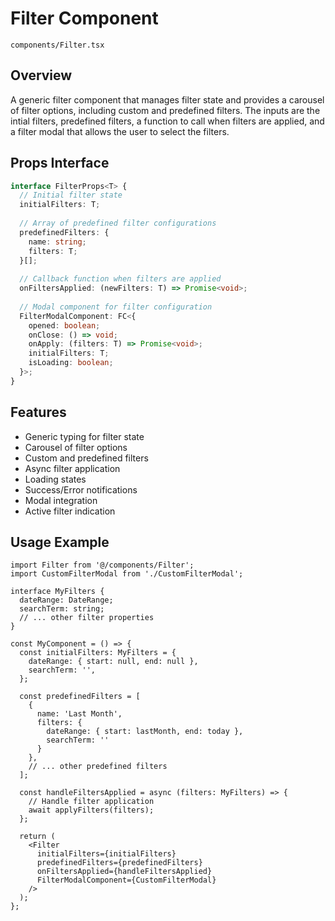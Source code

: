 # Filter Component
`components/Filter.tsx`

## Overview
A generic filter component that manages filter state and provides a carousel of filter options, including custom and predefined filters. The inputs are the intial filters, predefined filters, a function to call when filters are applied, and a filter modal that allows the user to select the filters.

## Props Interface
```typescript
interface FilterProps<T> {
  // Initial filter state
  initialFilters: T;
  
  // Array of predefined filter configurations
  predefinedFilters: { 
    name: string; 
    filters: T; 
  }[];
  
  // Callback function when filters are applied
  onFiltersApplied: (newFilters: T) => Promise<void>; 
  
  // Modal component for filter configuration
  FilterModalComponent: FC<{
    opened: boolean;
    onClose: () => void;
    onApply: (filters: T) => Promise<void>;
    initialFilters: T;
    isLoading: boolean;
  }>;
}
```

## Features
- Generic typing for filter state
- Carousel of filter options
- Custom and predefined filters
- Async filter application
- Loading states
- Success/Error notifications
- Modal integration
- Active filter indication

## Usage Example
```tsx
import Filter from '@/components/Filter';
import CustomFilterModal from './CustomFilterModal';

interface MyFilters {
  dateRange: DateRange;
  searchTerm: string;
  // ... other filter properties
}

const MyComponent = () => {
  const initialFilters: MyFilters = {
    dateRange: { start: null, end: null },
    searchTerm: '',
  };

  const predefinedFilters = [
    { 
      name: 'Last Month', 
      filters: { 
        dateRange: { start: lastMonth, end: today },
        searchTerm: '' 
      } 
    },
    // ... other predefined filters
  ];

  const handleFiltersApplied = async (filters: MyFilters) => {
    // Handle filter application
    await applyFilters(filters);
  };

  return (
    <Filter
      initialFilters={initialFilters}
      predefinedFilters={predefinedFilters}
      onFiltersApplied={handleFiltersApplied}
      FilterModalComponent={CustomFilterModal}
    />
  );
};
```

